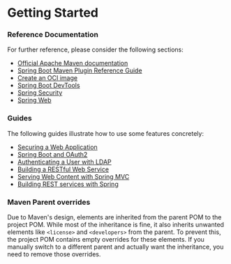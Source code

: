 # Getting Started

### Reference Documentation
For further reference, please consider the following sections:

* [Official Apache Maven documentation](https://maven.apache.org/guides/index.html)
* [Spring Boot Maven Plugin Reference Guide](https://docs.spring.io/spring-boot/3.3.3.RELEASE/maven-plugin)
* [Create an OCI image](https://docs.spring.io/spring-boot/3.3.3.RELEASE/maven-plugin/build-image.html)
* [Spring Boot DevTools](https://docs.spring.io/spring-boot/docs/3.3.3.RELEASE/reference/htmlsingle/index.html#using.devtools)
* [Spring Security](https://docs.spring.io/spring-boot/docs/3.3.3.RELEASE/reference/htmlsingle/index.html#web.security)
* [Spring Web](https://docs.spring.io/spring-boot/docs/3.3.3.RELEASE/reference/htmlsingle/index.html#web)

### Guides
The following guides illustrate how to use some features concretely:

* [Securing a Web Application](https://spring.io/guides/gs/securing-web/)
* [Spring Boot and OAuth2](https://spring.io/guides/tutorials/spring-boot-oauth2/)
* [Authenticating a User with LDAP](https://spring.io/guides/gs/authenticating-ldap/)
* [Building a RESTful Web Service](https://spring.io/guides/gs/rest-service/)
* [Serving Web Content with Spring MVC](https://spring.io/guides/gs/serving-web-content/)
* [Building REST services with Spring](https://spring.io/guides/tutorials/rest/)

### Maven Parent overrides

Due to Maven's design, elements are inherited from the parent POM to the project POM.
While most of the inheritance is fine, it also inherits unwanted elements like `<license>` and `<developers>` from the parent.
To prevent this, the project POM contains empty overrides for these elements.
If you manually switch to a different parent and actually want the inheritance, you need to remove those overrides.

